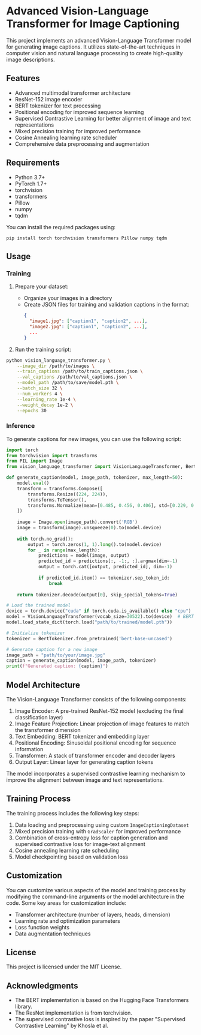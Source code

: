 # Advanced Vision-Language Transformer for Image Captioning

This project implements an advanced Vision-Language Transformer model for generating image captions. It utilizes state-of-the-art techniques in computer vision and natural language processing to create high-quality image descriptions.

## Features

- Advanced multimodal transformer architecture
- ResNet-152 image encoder
- BERT tokenizer for text processing
- Positional encoding for improved sequence learning
- Supervised Contrastive Learning for better alignment of image and text representations
- Mixed precision training for improved performance
- Cosine Annealing learning rate scheduler
- Comprehensive data preprocessing and augmentation

## Requirements

- Python 3.7+
- PyTorch 1.7+
- torchvision
- transformers
- Pillow
- numpy
- tqdm

You can install the required packages using:

```
pip install torch torchvision transformers Pillow numpy tqdm
```

## Usage

### Training

1. Prepare your dataset:
   - Organize your images in a directory
   - Create JSON files for training and validation captions in the format:
     ```json
     {
       "image1.jpg": ["caption1", "caption2", ...],
       "image2.jpg": ["caption1", "caption2", ...],
       ...
     }
     ```

2. Run the training script:

```bash
python vision_language_transformer.py \
    --image_dir /path/to/images \
    --train_captions /path/to/train_captions.json \
    --val_captions /path/to/val_captions.json \
    --model_path /path/to/save/model.pth \
    --batch_size 32 \
    --num_workers 4 \
    --learning_rate 1e-4 \
    --weight_decay 1e-2 \
    --epochs 30
```

### Inference

To generate captions for new images, you can use the following script:

```python
import torch
from torchvision import transforms
from PIL import Image
from vision_language_transformer import VisionLanguageTransformer, BertTokenizer

def generate_caption(model, image_path, tokenizer, max_length=50):
    model.eval()
    transform = transforms.Compose([
        transforms.Resize((224, 224)),
        transforms.ToTensor(),
        transforms.Normalize(mean=[0.485, 0.456, 0.406], std=[0.229, 0.224, 0.225])
    ])
    
    image = Image.open(image_path).convert('RGB')
    image = transform(image).unsqueeze(0).to(model.device)
    
    with torch.no_grad():
        output = torch.zeros(1, 1).long().to(model.device)
        for _ in range(max_length):
            predictions = model(image, output)
            predicted_id = predictions[:, -1:, :].argmax(dim=-1)
            output = torch.cat([output, predicted_id], dim=-1)
            
            if predicted_id.item() == tokenizer.sep_token_id:
                break
    
    return tokenizer.decode(output[0], skip_special_tokens=True)

# Load the trained model
device = torch.device("cuda" if torch.cuda.is_available() else "cpu")
model = VisionLanguageTransformer(vocab_size=30522).to(device)  # BERT vocab size
model.load_state_dict(torch.load("path/to/trained/model.pth"))

# Initialize tokenizer
tokenizer = BertTokenizer.from_pretrained('bert-base-uncased')

# Generate caption for a new image
image_path = "path/to/your/image.jpg"
caption = generate_caption(model, image_path, tokenizer)
print(f"Generated caption: {caption}")
```

## Model Architecture

The Vision-Language Transformer consists of the following components:

1. Image Encoder: A pre-trained ResNet-152 model (excluding the final classification layer)
2. Image Feature Projection: Linear projection of image features to match the transformer dimension
3. Text Embedding: BERT tokenizer and embedding layer
4. Positional Encoding: Sinusoidal positional encoding for sequence information
5. Transformer: A stack of transformer encoder and decoder layers
6. Output Layer: Linear layer for generating caption tokens

The model incorporates a supervised contrastive learning mechanism to improve the alignment between image and text representations.

## Training Process

The training process includes the following key steps:

1. Data loading and preprocessing using custom `ImageCaptioningDataset`
2. Mixed precision training with `GradScaler` for improved performance
3. Combination of cross-entropy loss for caption generation and supervised contrastive loss for image-text alignment
4. Cosine annealing learning rate scheduling
5. Model checkpointing based on validation loss

## Customization

You can customize various aspects of the model and training process by modifying the command-line arguments or the model architecture in the code. Some key areas for customization include:

- Transformer architecture (number of layers, heads, dimension)
- Learning rate and optimization parameters
- Loss function weights
- Data augmentation techniques

## License

This project is licensed under the MIT License.

## Acknowledgments

- The BERT implementation is based on the Hugging Face Transformers library.
- The ResNet implementation is from torchvision.
- The supervised contrastive loss is inspired by the paper "Supervised Contrastive Learning" by Khosla et al.